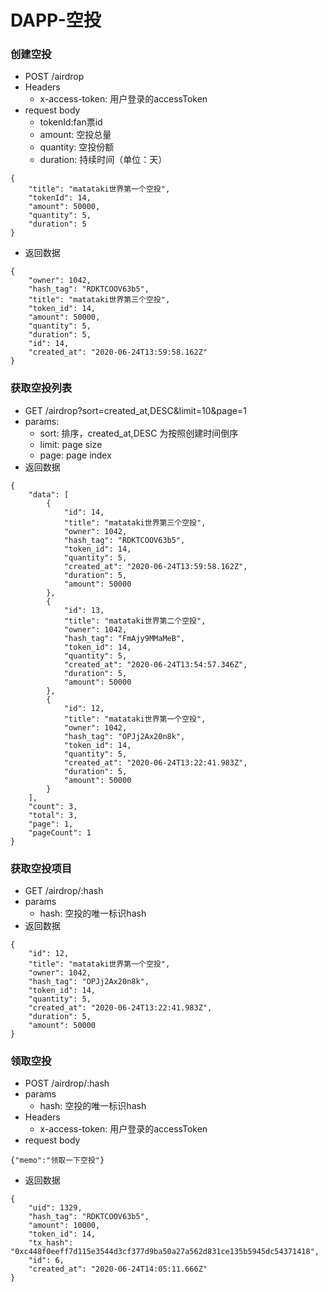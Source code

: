 # DAPP-空投

### 创建空投
* POST /airdrop
* Headers
    * x-access-token: 用户登录的accessToken
* request body
    * tokenId:fan票id
    * amount: 空投总量
    * quantity: 空投份额
    * duration: 持续时间（单位：天）
```
{
	"title": "matataki世界第一个空投",
	"tokenId": 14,
	"amount": 50000,
	"quantity": 5,
	"duration": 5
}
```
* 返回数据
```
{
    "owner": 1042,
    "hash_tag": "RDKTCOOV63b5",
    "title": "matataki世界第三个空投",
    "token_id": 14,
    "amount": 50000,
    "quantity": 5,
    "duration": 5,
    "id": 14,
    "created_at": "2020-06-24T13:59:58.162Z"
}
```

### 获取空投列表
* GET /airdrop?sort=created_at,DESC&limit=10&page=1
* params:
    * sort: 排序，created_at,DESC 为按照创建时间倒序
    * limit: page size
    * page: page index
* 返回数据
```
{
    "data": [
        {
            "id": 14,
            "title": "matataki世界第三个空投",
            "owner": 1042,
            "hash_tag": "RDKTCOOV63b5",
            "token_id": 14,
            "quantity": 5,
            "created_at": "2020-06-24T13:59:58.162Z",
            "duration": 5,
            "amount": 50000
        },
        {
            "id": 13,
            "title": "matataki世界第二个空投",
            "owner": 1042,
            "hash_tag": "FmAjy9MMaMeB",
            "token_id": 14,
            "quantity": 5,
            "created_at": "2020-06-24T13:54:57.346Z",
            "duration": 5,
            "amount": 50000
        },
        {
            "id": 12,
            "title": "matataki世界第一个空投",
            "owner": 1042,
            "hash_tag": "OPJj2Ax20n8k",
            "token_id": 14,
            "quantity": 5,
            "created_at": "2020-06-24T13:22:41.983Z",
            "duration": 5,
            "amount": 50000
        }
    ],
    "count": 3,
    "total": 3,
    "page": 1,
    "pageCount": 1
}
```

### 获取空投项目
* GET /airdrop/:hash
* params
    * hash: 空投的唯一标识hash
* 返回数据
```
{
    "id": 12,
    "title": "matataki世界第一个空投",
    "owner": 1042,
    "hash_tag": "OPJj2Ax20n8k",
    "token_id": 14,
    "quantity": 5,
    "created_at": "2020-06-24T13:22:41.983Z",
    "duration": 5,
    "amount": 50000
}
```


### 领取空投
* POST /airdrop/:hash
* params
    * hash: 空投的唯一标识hash
* Headers
    * x-access-token: 用户登录的accessToken
* request body
```
{"memo":"领取一下空投"}
```
* 返回数据
```
{
    "uid": 1329,
    "hash_tag": "RDKTCOOV63b5",
    "amount": 10000,
    "token_id": 14,
    "tx_hash": "0xc448f0eeff7d115e3544d3cf377d9ba50a27a562d831ce135b5945dc54371418",
    "id": 6,
    "created_at": "2020-06-24T14:05:11.666Z"
}
```